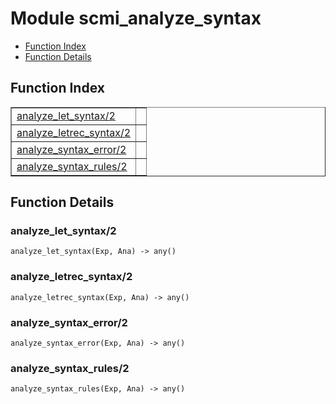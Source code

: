 

# Module scmi_analyze_syntax #
* [Function Index](#index)
* [Function Details](#functions)


<a name="index"></a>

## Function Index ##


<table width="100%" border="1" cellspacing="0" cellpadding="2" summary="function index"><tr><td valign="top"><a href="#analyze_let_syntax-2">analyze_let_syntax/2</a></td><td></td></tr><tr><td valign="top"><a href="#analyze_letrec_syntax-2">analyze_letrec_syntax/2</a></td><td></td></tr><tr><td valign="top"><a href="#analyze_syntax_error-2">analyze_syntax_error/2</a></td><td></td></tr><tr><td valign="top"><a href="#analyze_syntax_rules-2">analyze_syntax_rules/2</a></td><td></td></tr></table>


<a name="functions"></a>

## Function Details ##

<a name="analyze_let_syntax-2"></a>

### analyze_let_syntax/2 ###

`analyze_let_syntax(Exp, Ana) -> any()`


<a name="analyze_letrec_syntax-2"></a>

### analyze_letrec_syntax/2 ###

`analyze_letrec_syntax(Exp, Ana) -> any()`


<a name="analyze_syntax_error-2"></a>

### analyze_syntax_error/2 ###

`analyze_syntax_error(Exp, Ana) -> any()`


<a name="analyze_syntax_rules-2"></a>

### analyze_syntax_rules/2 ###

`analyze_syntax_rules(Exp, Ana) -> any()`



